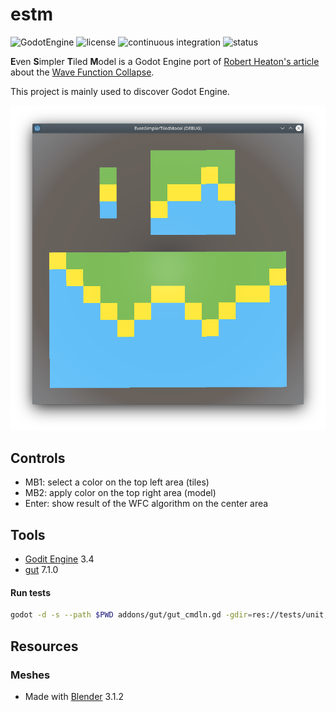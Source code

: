 # estm

![GodotEngine](https://img.shields.io/badge/-GodotEngine-grey?logo=GodotEngine&logoColor=white)
![license](https://img.shields.io/github/license/douze/estm?color=blue&label=license)
![continuous integration](https://img.shields.io/github/actions/workflow/status/douze/estm/continuous-integration.yml)
![status](https://img.shields.io/badge/status-inative-yellowgreen)

**E**ven **S**impler **T**iled **M**odel is a Godot Engine port of [Robert Heaton's article](https://robertheaton.com/2018/12/17/wavefunction-collapse-algorithm/) about the [Wave Function Collapse](https://github.com/mxgmn/WaveFunctionCollapse).

This project is mainly used to discover Godot Engine.

![Preview](estm.png)

## Controls
* MB1: select a color on the top left area (tiles)
* MB2: apply color on the top right area (model)
* Enter: show result of the WFC algorithm on the center area

## Tools
* [Godit Engine](https://godotengine.org/) 3.4
* [gut](https://github.com/bitwes/Gut) 7.1.0

#### Run tests

```bash
godot -d -s --path $PWD addons/gut/gut_cmdln.gd -gdir=res://tests/unit,res://tests/integration -gexit
```

## Resources

### Meshes
* Made with [Blender](https://www.blender.org/) 3.1.2
